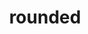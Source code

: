 ---
date:  ""
draft: false
title: "rounded"
short: "rounded"
thumb:
    image: "cover.jpg"
    anima: ""
    video: ""
layout: ""
weight: 15
lister: 7
format:
    media: "article"
    model: ""
    datum:
        data: ""
outcome:
    - prop: ""
      name: "Konseptual"
      icon: ""
      desc: "" 
    - prop: ""
      name: "Konseptual"
      icon: ""
      desc: "" 
    - prop: ""
      name: "Praktik"
      icon: ""
      desc: "" 
    - prop: ""
      name: "Praktik"
      icon: ""
      desc: "" 
require:
    - prop: ""
      name: ""
      icon: ""
      desc: ""
metadata:
    index: false
    thumb: "cover.jpg"
    group: []
    author: ["null"]
description: "Membentuk sudut elemen lebih lembut, modern, dan estetis."
---